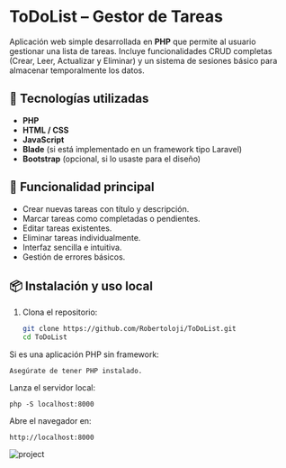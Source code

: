 # ToDoList – Gestor de Tareas

Aplicación web simple desarrollada en **PHP** que permite al usuario gestionar una lista de tareas. Incluye funcionalidades CRUD completas (Crear, Leer, Actualizar y Eliminar) y un sistema de sesiones básico para almacenar temporalmente los datos.

## 🧰 Tecnologías utilizadas

- **PHP**
- **HTML / CSS**
- **JavaScript**
- **Blade** (si está implementado en un framework tipo Laravel)
- **Bootstrap** (opcional, si lo usaste para el diseño)

## 🎯 Funcionalidad principal

- Crear nuevas tareas con título y descripción.
- Marcar tareas como completadas o pendientes.
- Editar tareas existentes.
- Eliminar tareas individualmente.
- Interfaz sencilla e intuitiva.
- Gestión de errores básicos.

## 📦 Instalación y uso local

1. Clona el repositorio:
   ```bash
   git clone https://github.com/Robertoloji/ToDoList.git
   cd ToDoList
Si es una aplicación PHP sin framework:

    Asegúrate de tener PHP instalado.

Lanza el servidor local:

    php -S localhost:8000
    
Abre el navegador en:

    http://localhost:8000
    
![project](https://github.com/Robertoloji/ToDoList/assets/168172431/c192f083-9f8e-4d49-8a9d-669255aa289f)
